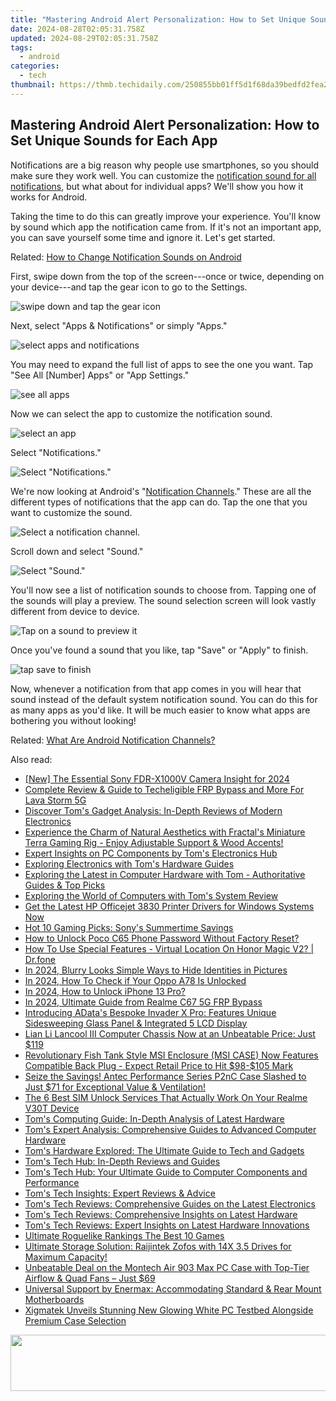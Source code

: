```yaml
---
title: "Mastering Android Alert Personalization: How to Set Unique Sounds for Each App"
date: 2024-08-28T02:05:31.758Z
updated: 2024-08-29T02:05:31.758Z
tags:
  - android
categories:
  - tech
thumbnail: https://thmb.techidaily.com/250855bb01ff5d1f68da39bedfd2fea2571983e53726cd5cc186abc1510baddd.jpg
---
```


## Mastering Android Alert Personalization: How to Set Unique Sounds for Each App

Notifications are a big reason why people use smartphones, so you should make sure they work well. You can customize the [notification sound for all notifications](https://remote-screen-capture.techidaily.com/in-2024-optimal-team-chats-secrets-to-success-4-steps/), but what about for individual apps? We'll show you how it works for Android.

 Taking the time to do this can greatly improve your experience. You'll know by sound which app the notification came from. If it's not an important app, you can save yourself some time and ignore it. Let's get started.

Related: [How to Change Notification Sounds on Android](https://remote-screen-capture.techidaily.com/in-2024-optimal-team-chats-secrets-to-success-4-steps/) 

 First, swipe down from the top of the screen---once or twice, depending on your device---and tap the gear icon to go to the Settings.

![swipe down and tap the gear icon](https://static1.howtogeekimages.com/wordpress/wp-content/uploads/2021/02/2021-02-01_15-32-22.png) 

 Next, select "Apps & Notifications" or simply "Apps."

![select apps and notifications](https://static1.howtogeekimages.com/wordpress/wp-content/uploads/2021/02/2021-02-02_15-08-17.png) 

 You may need to expand the full list of apps to see the one you want. Tap "See All \[Number\] Apps" or "App Settings."

![see all apps](https://static1.howtogeekimages.com/wordpress/wp-content/uploads/2021/02/2021-02-02_15-08-34.png) 

 Now we can select the app to customize the notification sound.

![select an app](https://static1.howtogeekimages.com/wordpress/wp-content/uploads/2021/02/2021-02-25_15-38-19.png) 

 Select "Notifications."

![Select &quot;Notifications.&quot;](https://static1.howtogeekimages.com/wordpress/wp-content/uploads/2021/02/2021-02-25_15-38-42.png?trim=1,1&amp;bg-color=000&amp;pad=1,1) 

 We're now looking at Android's "[Notification Channels](https://apple-account.techidaily.com/how-to-fix-when-apple-account-locked-on-iphone-8-by-drfone-ios/)." These are all the different types of notifications that the app can do. Tap the one that you want to customize the sound.

![Select a notification channel.](https://static1.howtogeekimages.com/wordpress/wp-content/uploads/2021/11/2021-11-12_17-12-14.png) 

 Scroll down and select "Sound."

![Select "Sound."](https://static1.howtogeekimages.com/wordpress/wp-content/uploads/2021/11/2021-11-12_17-12-48.png) 

 You'll now see a list of notification sounds to choose from. Tapping one of the sounds will play a preview. The sound selection screen will look vastly different from device to device.

![Tap on a sound to preview it](https://static1.howtogeekimages.com/wordpress/wp-content/uploads/2020/11/2020-11-12_15-59-07.png?trim=1,1&amp;bg-color=000&amp;pad=1,1) 

 Once you've found a sound that you like, tap "Save" or "Apply" to finish.

![tap save to finish](https://static1.howtogeekimages.com/wordpress/wp-content/uploads/2020/11/2020-11-12_15-59-54.png) 

 Now, whenever a notification from that app comes in you will hear that sound instead of the default system notification sound. You can do this for as many apps as you'd like. It will be much easier to know what apps are bothering you without looking!

Related: [What Are Android Notification Channels?](https://apple-account.techidaily.com/how-to-fix-when-apple-account-locked-on-iphone-8-by-drfone-ios/)

<ins class="adsbygoogle"
     style="display:block"
     data-ad-format="autorelaxed"
     data-ad-client="ca-pub-7571918770474297"
     data-ad-slot="1223367746"></ins>



<ins class="adsbygoogle"
     style="display:block"
     data-ad-client="ca-pub-7571918770474297"
     data-ad-slot="8358498916"
     data-ad-format="auto"
     data-full-width-responsive="true"></ins>

<span class="atpl-alsoreadstyle">Also read:</span>
<div><ul>
<li><a href="https://vp-tips.techidaily.com/new-the-essential-sony-fdr-x1000v-camera-insight-for-2024/"><u>[New] The Essential Sony FDR-X1000V Camera Insight for 2024</u></a></li>
<li><a href="https://android-unlock.techidaily.com/complete-review-and-guide-to-techeligible-frp-bypass-and-more-for-lava-storm-5g-by-drfone-android/"><u>Complete Review & Guide to Techeligible FRP Bypass and More For Lava Storm 5G</u></a></li>
<li><a href="https://hardware-updates.techidaily.com/discover-toms-gadget-analysis-in-depth-reviews-of-modern-electronics/"><u>Discover Tom's Gadget Analysis: In-Depth Reviews of Modern Electronics</u></a></li>
<li><a href="https://hardware-updates.techidaily.com/experience-the-charm-of-natural-aesthetics-with-fractals-miniature-terra-gaming-rig-enjoy-adjustable-support-and-wood-accents/"><u>Experience the Charm of Natural Aesthetics with Fractal's Miniature Terra Gaming Rig - Enjoy Adjustable Support & Wood Accents!</u></a></li>
<li><a href="https://hardware-updates.techidaily.com/expert-insights-on-pc-components-by-toms-electronics-hub/"><u>Expert Insights on PC Components by Tom's Electronics Hub</u></a></li>
<li><a href="https://hardware-updates.techidaily.com/exploring-electronics-with-toms-hardware-guides/"><u>Exploring Electronics with Tom's Hardware Guides</u></a></li>
<li><a href="https://hardware-updates.techidaily.com/exploring-the-latest-in-computer-hardware-with-tom-authoritative-guides-and-top-picks/"><u>Exploring the Latest in Computer Hardware with Tom - Authoritative Guides & Top Picks</u></a></li>
<li><a href="https://hardware-updates.techidaily.com/exploring-the-world-of-computers-with-toms-system-review/"><u>Exploring the World of Computers with Tom's System Review</u></a></li>
<li><a href="https://win-dash.techidaily.com/1722962818878-get-the-latest-hp-officejet-3830-printer-drivers-for-windows-systems-now/"><u>Get the Latest HP Officejet 3830 Printer Drivers for Windows Systems Now</u></a></li>
<li><a href="https://games-able.techidaily.com/1719172780797-hot-10-gaming-picks-sonys-summertime-savings/"><u>Hot 10 Gaming Picks: Sony's Summertime Savings</u></a></li>
<li><a href="https://easy-unlock-android.techidaily.com/how-to-unlock-poco-c65-phone-password-without-factory-reset-by-drfone-android/"><u>How to Unlock Poco C65 Phone Password Without Factory Reset?</u></a></li>
<li><a href="https://change-location.techidaily.com/how-to-use-special-features-virtual-location-on-honor-magic-v2-drfone-by-drfone-virtual-android/"><u>How To Use Special Features - Virtual Location On Honor Magic V2? | Dr.fone</u></a></li>
<li><a href="https://fox-friendly.techidaily.com/in-2024-blurry-looks-simple-ways-to-hide-identities-in-pictures/"><u>In 2024, Blurry Looks  Simple Ways to Hide Identities in Pictures</u></a></li>
<li><a href="https://sim-unlock.techidaily.com/in-2024-how-to-check-if-your-oppo-a78-is-unlocked-by-drfone-android/"><u>In 2024, How To Check if Your Oppo A78 Is Unlocked</u></a></li>
<li><a href="https://ios-unlock.techidaily.com/in-2024-how-to-unlock-iphone-13-pro-by-drfone-ios/"><u>In 2024, How to Unlock iPhone 13 Pro?</u></a></li>
<li><a href="https://android-frp.techidaily.com/in-2024-ultimate-guide-from-realme-c67-5g-frp-bypass-by-drfone-android/"><u>In 2024, Ultimate Guide from Realme C67 5G FRP Bypass</u></a></li>
<li><a href="https://hardware-updates.techidaily.com/introducing-adatas-bespoke-invader-x-pro-features-unique-sidesweeping-glass-panel-and-integrated-5-lcd-display/"><u>Introducing AData's Bespoke Invader X Pro: Features Unique Sidesweeping Glass Panel & Integrated 5 LCD Display</u></a></li>
<li><a href="https://hardware-updates.techidaily.com/lian-li-lancool-iii-computer-chassis-now-at-an-unbeatable-price-just-119/"><u>Lian Li Lancool III Computer Chassis Now at an Unbeatable Price: Just $119</u></a></li>
<li><a href="https://hardware-updates.techidaily.com/1723964477987-revolutionary-fish-tank-style-msi-enclosure-msi-case-now-features-compatible-back-plug-expect-retail-price-to-hit-98-105-mark/"><u>Revolutionary Fish Tank Style MSI Enclosure (MSI CASE) Now Features Compatible Back Plug - Expect Retail Price to Hit $98-$105 Mark</u></a></li>
<li><a href="https://hardware-updates.techidaily.com/1723964477527-seize-the-savings-antec-performance-series-p2nc-case-slashed-to-just-71-for-exceptional-value-and-ventilation/"><u>Seize the Savings! Antec Performance Series P2nC Case Slashed to Just $71 for Exceptional Value & Ventilation!</u></a></li>
<li><a href="https://sim-unlock.techidaily.com/the-6-best-sim-unlock-services-that-actually-work-on-your-realme-v30t-device-by-drfone-android/"><u>The 6 Best SIM Unlock Services That Actually Work On Your Realme V30T Device</u></a></li>
<li><a href="https://hardware-updates.techidaily.com/toms-computing-guide-in-depth-analysis-of-latest-hardware/"><u>Tom's Computing Guide: In-Depth Analysis of Latest Hardware</u></a></li>
<li><a href="https://hardware-updates.techidaily.com/toms-expert-analysis-comprehensive-guides-to-advanced-computer-hardware/"><u>Tom's Expert Analysis: Comprehensive Guides to Advanced Computer Hardware</u></a></li>
<li><a href="https://hardware-updates.techidaily.com/toms-hardware-explored-the-ultimate-guide-to-tech-and-gadgets/"><u>Tom's Hardware Explored: The Ultimate Guide to Tech and Gadgets</u></a></li>
<li><a href="https://hardware-updates.techidaily.com/toms-tech-hub-in-depth-reviews-and-guides/"><u>Tom's Tech Hub: In-Depth Reviews and Guides</u></a></li>
<li><a href="https://hardware-updates.techidaily.com/toms-tech-hub-your-ultimate-guide-to-computer-components-and-performance/"><u>Tom's Tech Hub: Your Ultimate Guide to Computer Components and Performance</u></a></li>
<li><a href="https://hardware-updates.techidaily.com/toms-tech-insights-expert-reviews-and-advice/"><u>Tom's Tech Insights: Expert Reviews & Advice</u></a></li>
<li><a href="https://hardware-updates.techidaily.com/toms-tech-reviews-comprehensive-guides-on-the-latest-electronics/"><u>Tom's Tech Reviews: Comprehensive Guides on the Latest Electronics</u></a></li>
<li><a href="https://hardware-updates.techidaily.com/toms-tech-reviews-comprehensive-insights-on-latest-hardware/"><u>Tom's Tech Reviews: Comprehensive Insights on Latest Hardware</u></a></li>
<li><a href="https://hardware-updates.techidaily.com/toms-tech-reviews-expert-insights-on-latest-hardware-innovations/"><u>Tom's Tech Reviews: Expert Insights on Latest Hardware Innovations</u></a></li>
<li><a href="https://screen-activity-recording.techidaily.com/ultimate-roguelike-rankings-the-best-10-games/"><u>Ultimate Roguelike Rankings  The Best 10 Games</u></a></li>
<li><a href="https://hardware-updates.techidaily.com/ultimate-storage-solution-raijintek-zofos-with-14x-35-drives-for-maximum-capacity/"><u>Ultimate Storage Solution: Raijintek Zofos with 14X 3.5 Drives for Maximum Capacity!</u></a></li>
<li><a href="https://hardware-updates.techidaily.com/unbeatable-deal-on-the-montech-air-903-max-pc-case-with-top-tier-airflow-and-quad-fans-just-69/"><u>Unbeatable Deal on the Montech Air 903 Max PC Case with Top-Tier Airflow & Quad Fans – Just $69</u></a></li>
<li><a href="https://hardware-updates.techidaily.com/universal-support-by-enermax-accommodating-standard-and-rear-mount-motherboards/"><u>Universal Support by Enermax: Accommodating Standard & Rear Mount Motherboards</u></a></li>
<li><a href="https://hardware-updates.techidaily.com/xigmatek-unveils-stunning-new-glowing-white-pc-testbed-alongside-premium-case-selection/"><u>Xigmatek Unveils Stunning New Glowing White PC Testbed Alongside Premium Case Selection</u></a></li>
</ul></div>

<!-- affiliate ads begin -->
<a href="https://natural-cycles.sjv.io/c/5597632/2072200/17885" target="_top" id="2072200"><img src="//a.impactradius-go.com/display-ad/17885-2072200" border="0" alt="" width="728" height="90"/></a><img height="0" width="0" src="https://imp.pxf.io/i/5597632/2072200/17885" style="position:absolute;visibility:hidden;" border="0" />
<!-- affiliate ads end -->
